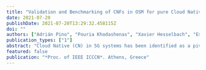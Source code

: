 ```yaml
---
title: "Validation and Benchmarking of CNFs in OSM for pure Cloud Native applications in 5G and beyond"
date: 2021-07-20
publishDate: 2021-07-20T13:29:32.458115Z
doi: ""
authors: ["Adrián Pino", "Pouria Khodashenas", "Xavier Hesselbach", "Estefania Coronado", "Shuaib Siddiqui"]
publication_types: ["1"]
abstract: "Cloud Native (CN) in 5G systems has been identified as a pivotal candidate for operational and capital expenditure savings and, even more, for improvements in system agility and role out of 5G services. This is well reflected on recent 3GPP standardization activities. CN telco is a step forward with respect to Network Function virtualisation (NFV) aiming at embracing a microservice-based architecture. With this in mind, the European Telecommunications Standards Institute (ETSI) has evolved the ETSI NFV reference architecture to adapt to CN and fill the gap with the NFV framework, including containers and Zero-Touch, among other capabilities. Opensource Management & Orchestration (MANO) initiatives, such as Open Source MANO (OSM), are promoting this adoption giving support to CN solutions based on containers. However, at this early stage deployments are currently non-standalone and embedded in VNF-based solutions such as OpenStack. In this context, this paper presents a proof of concept of a full container technology deployment -via Kubernetes- in a NFV architecture. First, a full CN NFV environment is set with the help of OSM MANO, for which we describe the implementation to enable native kubernetes-based Container Network Functions (CNFs) and analyse their performance, limits, advantages and drawbacks. Finally, our solution for CNFs is benchmarked against a typical OSM-OpenStack setup where VNFs are deployed. The results obtained in this work can help to further encourage users and operators to use CNFs and get the most out of containerisation in NFV."
featured: false
publication: "*Proc. of IEEE ICCCN*. Athens, Greece"
---
```


